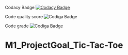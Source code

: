 Codacy Badge
[![Codacy Badge](https://app.codacy.com/project/badge/Grade/8c3a70e44252413da188572bed37284d)](https://www.codacy.com/gh/Anushri-Daryapurkar/M1_ProjectGoal_Tic-Tac-Toe/dashboard?utm_source=github.com&amp;utm_medium=referral&amp;utm_content=Anushri-Daryapurkar/M1_ProjectGoal_Tic-Tac-Toe&amp;utm_campaign=Badge_Grade)

Code quality score
![Codiga Badge](https://api.codiga.io/project/30939/score/svg)

Code grade
![Codiga Badge](https://api.codiga.io/project/30939/status/svg)

# M1_ProjectGoal_Tic-Tac-Toe
